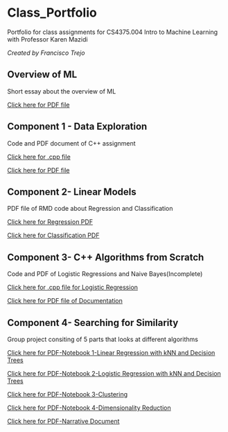 # Class_Portfolio
Portfolio for class assignments for CS4375.004 Intro to Machine Learning with Professor Karen Mazidi

*Created by Francisco Trejo*

## Overview of ML
Short essay about the overview of ML

[Click here for PDF file](ftrejo_CS4375.004_overview_of_ml.pdf)

## Component 1 - Data Exploration 
Code and PDF document of C++ assignment

[Click here for .cpp file](ftrejo_comp1_dataexploration.cpp)

[Click here for PDF file](ftrejo_CS4375.004_PortfolioComponent1_Data_Exploration.pdf)

## Component 2- Linear Models
PDF file of RMD code about Regression and Classification

[Click here for Regression PDF](Regression.pdf)

[Click here for Classification PDF](Classification.pdf)

## Component 3- C++ Algorithms from Scratch
Code and PDF of Logistic Regressions and Naive Bayes(Incomplete)

[Click here for .cpp file for Logistic Regression](LogisticRegression.cpp)

[Click here for PDF file of Documentation](ftrejo_CS4375.004_PortfolioComponent3_MLScratch.pdf)

## Component 4- Searching for Similarity
Group project consiting of 5 parts that looks at different algorithms

[Click here for PDF-Notebook 1-Linear Regression with kNN and Decision Trees ](Notebook-1.pdf)

[Click here for PDF-Notebook 2-Logistic Regression with kNN and Decision Trees ](notebook-2-classification.pdf)

[Click here for PDF-Notebook 3-Clustering ](SimilarityAndEnsembleClustering.pdf)

[Click here for PDF-Notebook 4-Dimensionality Reduction ](Notebook-4-Dimensionality-Reduction.pdf)

[Click here for PDF-Narrative Document ](SearchingforSimilarity.pdf)












